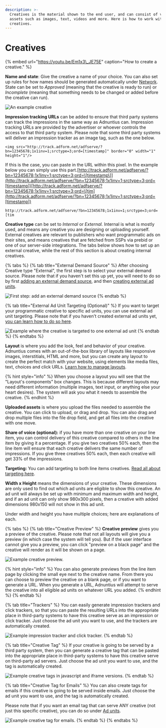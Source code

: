 ```yaml
---
description: >-
  Creatives is the material shown to the end user, and can consist of various
  assets such as images, text, videos and more. Here is how to work with
  creatives.
---
```


# Creatives

{% embed url="https://youtu.be/Em1x3\_JE75E" caption="How to create a creative." %}

**Name and state**: Give the creative a name of your choice. You can also set up rules for how names should be generated automatically under [Network](../admin/network.md). State can be set to _Approved_ \(meaning that the creative is ready to run\) or _Incomplete_ \(meaning that something needs to be changed or added before the creative can run\).

![An example creative](../../../.gitbook/assets/201811-advertising-creative.png)

**Impression tracking URLs** can be added to ensure that third party systems can track the impressions in the same way as Adnuntius can. Impression tracking URLs are provided by the advertiser or whoever controls the access to that third party system. Please note that some third party systems will deliver an impression tracker as an image tag, such as the one below. 

```text
<img src="http://track.adform.net/adfserve/?bn=12345678;1x1inv=1;srctype=3;ord=[timestamp]" border="0" width="1" height="1"/>
```

If this is the case, you can paste in the URL within this pixel. In the example below you can simply use this part.[http://track.adform.net/adfserve/?bn=12345678;1x1inv=1;srctype=3;ord=\[timestamp\]](http://track.adform.net/adfserve/?bn=12345678;1x1inv=1;srctype=3;ord=[timestamp])[http://track.adform.net/adfserve/?bn=12345678;1x1inv=1;srctype=3;ord=\[tim](http://track.adform.net/adfserve/?bn=12345678;1x1inv=1;srctype=3;ord=[timestamp])

```text
http://track.adform.net/adfserve/?bn=12345678;1x1inv=1;srctype=3;ord=[tim
```

**Creative type** can be set to _Internal_ or _External._ Internal is what is mostly used, and means any creative you are designing or uploading yourself. External creatives are relevant to publishers who want programmatic ads on their sites, and means creatives that are fetched from SSPs via prebid or one of our server-side integrations. The tabs below shows how to set up an external creative, while the rest of this section is about creating internal creatives.

{% tabs %}
{% tab title="External Demand Source" %}
After choosing Creative type "External", the first step is to select your external demand source. Please note that if you haven't set this up yet, you will need to do so by first [adding an external demand source](../admin/connections.md), and then [creating external ad units](../inventory/external-adunits.md).

![First step: add an external demand source](../../../.gitbook/assets/201811-advertising-creative-external-1.png)
{% endtab %}

{% tab title="External Ad Unit Targeting \(Optional\)" %}
If you want to target your programmatic creative to specific ad units, you can use external ad unit targeting. Please note that if you haven't created external ad units yet, [you can learn how to do so here](../inventory/#external-ad-unit).

![Example where the creative is targeted to one external ad unit](../../../.gitbook/assets/201811-advertising-creative-external-2.png)
{% endtab %}
{% endtabs %}

**Layout** is where you add the look, feel and behavior of your creative. Adnuntius comes with an out-of-the-box library of layouts like responsive images, interstitials, HTML and more, but you can create any layout to create the perfect match with your website, using elements like media files, text, choices and click URLs. [Learn how to manage layouts](../admin/layouts.md).

{% hint style="info" %}
When you choose a layout you will see that the "Layout's components" box changes. This is because different layouts may need different information \(multiple images, text input, or anything else your heart desires\). The system will ask you what it needs to assemble the creative.
{% endhint %}

**Uploaded assets** is where you upload the files needed to assemble the creative. You can click to upload, or drag and drop. You can also drag and drop multiple files into the file drop field, and get all files into the creative with one move.

**Share of voice \(optional\):** if you have more than one creative on your line item, you can control delivery of this creative compared to others in the line item by giving it a percentage. If you give two creatives 50% each, then the line item will ensure that each creative delivers the same number of impressions. If you give three creatives 50% each, then each creative will get 33% of the impressions.

**Targeting:** You can add targeting to both line items creatives. [Read all about targeting here](targeting.md). 

**Width x Height** means the dimensions of your creative. These dimensions are only used to find out which ad units are eligible to show this creative. An ad unit will always be set up with minimum and maximum width and height, and if an ad unit can only show 980x300 pixels, then a creative with added dimensions 980x150 will not show in this ad unit.

Under width and height you have multiple choices; here are explanations of each. 

{% tabs %}
{% tab title="Creative Preview" %}
**Creative preview** gives you a preview of the creative. Please note that not all layouts will give you a preview \(in which case the system will tell you\). But if the user interface cannot give you a preview, you can click "preview on a black page" and the creative will render as it will be shown on a page.

![Example creative preview.](../../../.gitbook/assets/202003-creative-preview.png)

{% hint style="info" %}
You can also generate previews from the line item page by clicking the small eye next to the creative name. From there you can choose to preview the creative on a blank page, or if you want to generate a URL. When you generate a URL, Adnuntius will attempt to serve the creative into all eligible ad units on whatever URL you added.
{% endhint %}
{% endtab %}

{% tab title="Trackers" %}
You can easily generate impression trackers and click trackers, so that you can paste the resulting URLs into the appropriate place in third-party systems to have this creative serve as an impression or click tracker. Just choose the ad unit you want to use, and the trackers are automatically created.

![Example impression tracker and click tracker.](../../../.gitbook/assets/202003-creative-trackers.png)
{% endtab %}

{% tab title="Creative Tag" %}
If your creative is going to be served by a third party system, then you can generate a creative tag that can be pasted into the appropriate place in third-party systems to have this creative serve on third-party ad servers. Just choose the ad unit you want to use, and the tag is automatically created.

![Example creative tags in javascript and iframe versions.](../../../.gitbook/assets/202003-creative-tag.png)
{% endtab %}

{% tab title="Creative Tag for Emails" %}
You can also create tags for emails if this creative is going to be served inside emails. Just choose the ad unit you want to use, and the tag is automatically created.

Please note that if you want an email tag that can serve ANY creative \(not just this specific creative\), you can do so under [Ad units](../inventory/adunits-1.md). 

![Example creative tag for emails.](../../../.gitbook/assets/202003-creative-tag-for-email.png)
{% endtab %}
{% endtabs %}

